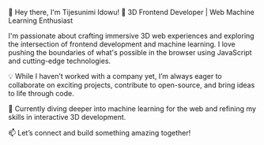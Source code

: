 👋 Hey there, I'm Tijesunimi Idowu!
🚀 3D Frontend Developer | Web Machine Learning Enthusiast

I'm passionate about crafting immersive 3D web experiences and exploring the intersection of frontend development and machine learning. I love pushing the boundaries of what's possible in the browser using JavaScript and cutting-edge technologies.

💡 While I haven’t worked with a company yet, I’m always eager to collaborate on exciting projects, contribute to open-source, and bring ideas to life through code.

🌱 Currently diving deeper into machine learning for the web and refining my skills in interactive 3D development.

📫 Let’s connect and build something amazing together!

